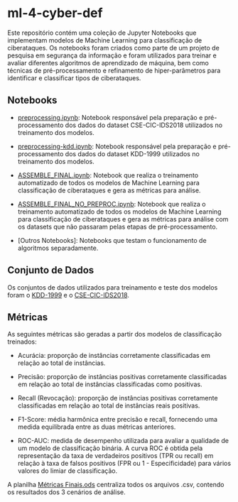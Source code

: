 # ml-4-cyber-def

Este repositório contém uma coleção de Jupyter Notebooks que implementam modelos de Machine Learning para classificação de ciberataques. Os notebooks foram criados como parte de um projeto de pesquisa em segurança da informação e foram utilizados para treinar e avaliar diferentes algoritmos de aprendizado de máquina, bem como técnicas de pré-processamento e refinamento de hiper-parâmetros para identificar e classificar tipos de ciberataques.

## Notebooks

- [preprocessing.ipynb](Programas/preprocessing.ipynb): Notebook responsável pela preparação e pré-processamento dos dados do dataset CSE-CIC-IDS2018 utilizados no treinamento dos modelos.

- [preprocessing-kdd.ipynb](Programas/preprocessing-kdd.ipynb): Notebook responsável pela preparação e pré-processamento dos dados do dataset KDD-1999 utilizados no treinamento dos modelos.

- [ASSEMBLE_FINAL.ipynb](Programas/ASSEMBLE_FINAL.ipynb): Notebook que realiza o treinamento automatizado de todos os modelos de Machine Learning para classificação de ciberataques e gera as métricas para análise.

- [ASSEMBLE_FINAL_NO_PREPROC.ipynb](Programas/ASSEMBLE_FINAL_NO_PREPROC.ipynb): Notebook que realiza o treinamento automatizado de todos os modelos de Machine Learning para classificação de ciberataques e gera as métricas para análise com os datasets que não passaram pelas etapas de pré-processamento.

- [Outros Notebooks]: Notebooks que testam o funcionamento de algoritmos separadamente.

## Conjunto de Dados

Os conjuntos de dados utilizados para treinamento e teste dos modelos foram o [KDD-1999](https://kdd.org/kdd-cup/view/kdd-cup-1999) e o [CSE-CIC-IDS2018](https://registry.opendata.aws/cse-cic-ids2018).

## Métricas

As seguintes métricas são geradas a partir dos modelos de classificação treinados:

- Acurácia: proporção de instâncias corretamente classificadas em relação ao total de instâncias.

- Precisão: proporção de instâncias positivas corretamente classificadas em relação ao total de instâncias classificadas como positivas.

- Recall (Revocação): proporção de instâncias positivas corretamente classificadas em relação ao total de instâncias reais positivas.

- F1-Score: média harmônica entre precisão e recall, fornecendo uma medida equilibrada entre as duas métricas anteriores.

- ROC-AUC: medida de desempenho utilizada para avaliar a qualidade de um modelo de classificação binária. A curva ROC é obtida pela representação da taxa de verdadeiros positivos (TPR ou recall) em relação à taxa de falsos positivos (FPR ou 1 - Especificidade) para vários valores do limiar de classificação.

A planilha [Métricas Finais.ods](Métricas/Métricas%20Finais.ods) centraliza todos os arquivos .csv, contendo os resultados dos 3 cenários de análise. 


